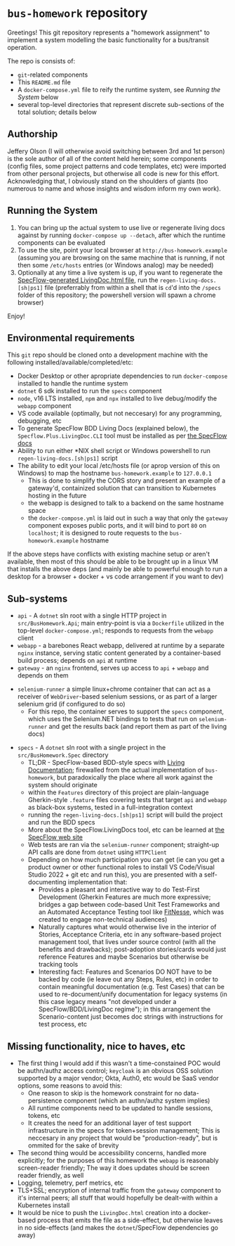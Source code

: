 # `bus-homework` repository

Greetings! This git repository represents a "homework assignment" to implement a system modelling the basic functionality for a bus/transit operation.

The repo is consists of:

* `git`-related components
* This `README.md` file
* A `docker-compose.yml` file to reify the runtime system, see _Running the System_ below
* several top-level directories that represent discrete sub-sections of the total solution; details below

## Authorship

Jeffery Olson (I will otherwise avoid switching between 3rd and 1st person) is the sole author of all of the content held herein; some components (config files, some project patterns and code templates, etc) were imported from other personal projects, but otherwise all code is new for this effort. Acknowledging that, I obviously stand on the shoulders of giants (too numerous to name and whose insights and wisdom inform my own work).

## Running the System

1. You can bring up the actual system to use live or regenerate living docs against by running `docker-compose up --detach`, after which the runtime components can be evaluated
2. To use the site, point your local browser at `http://bus-homework.example` (assuming you are browsing on the same machine that is running, if not then some `/etc/hosts` entries (or Windows analog) may be needed)
3. Optionally at any time a live system is up, if you want to regenerate the [SpecFlow-generated LivingDoc.html file](https://specflow.org/tools/living-doc/), run the `regen-living-docs.[sh|ps1]` file (preferrably from within a shell that is `cd`'d into the `/specs` folder of this repository; the powershell version will spawn a chrome browser)

Enjoy!

## Environmental requirements

This `git` repo should be cloned onto a development machine with the following installed/available/completed/etc:

* Docker Desktop or other apropriate dependencies to run `docker-compose` installed to handle the runtime system
* `dotnet` 6 sdk installed to run the `specs` component
* `node`, v16 LTS installed, `npm` and `npx` installed to live debug/modify the `webapp` component
* VS code available (optimally, but not neccesary) for any programming, debugging, etc
* To generate SpecFlow BDD Living Docs (explained below), the `Specflow.Plus.LivingDoc.CLI` tool must be installed as per [the SpecFlow docs](https://docs.specflow.org/projects/specflow-livingdoc/en/latest/LivingDocGenerator/Installing-the-command-line-tool.html)
* Ability to run either *NIX shell script or Windows powershell to run `regen-living-docs.[sh|ps1]` script
* The ability to edit your local /etc/hosts file (or aprop version of this on Windows) to map the hostname `bus-homework.example` to `127.0.0.1`
  - This is done to simplify the CORS story and present an example of a gateway'd, containized solution that can transition to Kubernetes hosting in the future
  - the webapp is designed to talk to a backend on the same hostname space
  - the `docker-compose.yml` is laid out in such a way that only the `gateway` component exposes public ports, and it will bind to port `80` on `localhost`; it is designed to route requests to the `bus-homework.example` hostname

If the above steps have conflicts with existing machine setup or aren't available, then most of this should be able to be brought up in a linux VM that installs the above deps (and mainly be able to powerful enough to run a desktop for a browser + docker + vs code arrangement if you want to dev)

## Sub-systems

* `api` - A `dotnet` sln root with a single HTTP project in `src/BusHomework.Api`; main entry-point is via a `Dockerfile` utilized in the top-level `docker-compose.yml`; responds to requests from the `webapp` client
* `webapp` - a barebones React webapp, delivered at runtime by a separate `nginx` instance, serving static content generated by a container-based build process; depends on `api` at runtime
* `gateway` - an `nginx` frontend, serves up access to `api` + `webapp` and depends on them
- `selenium-runner` a simple linux+chrome container that can act as a receiver of `WebDriver`-based selenium sessions, or as part of a larger selenium grid (if configured to do so)
  - For this repo, the container serves to support the `specs` component, which uses the Selenium.NET bindings to tests that run on `selenium-runner` and get the results back (and report them as part of the living docs)
* `specs` - A `dotnet` sln root with a single project in the `src/BusHomework.Spec` directory
  - TL;DR - SpecFlow-based BDD-style specs with [Living Documentation](https://specflow.org/tools/living-doc/); firewalled from the actual implementation of `bus-homework`, but paradoxically the place where all work against the system should originate
  - within the `Features` directory of this project are plain-language Gherkin-style `.feature` files covering tests that target `api` and `webapp` as black-box systems, tested in a full-integration context
  - running the `regen-living-docs.[sh|ps1]` script will build the project and run the BDD specs 
  - More about the SpecFlow.LivingDocs tool, etc can be learned at [the SpecFlow web site](https://specflow.org)
  - Web tests are ran via the `selenium-runner` component; straight-up API calls are done from `dotnet` using `HTTPClient`
  - Depending on how much participation you can get (ie can you get a product owner or other functional roles to install VS Code/Visual Studio 2022 + git etc and run this), you are presented with a self-documenting implementation that:
    - Provides a pleasant and interactive way to do Test-First Development (Gherkin Features are much more expressive; bridges a gap between code-based Unit Test Frameworks and an Automated Acceptance Testing tool like [FitNesse](http://fitnesse.org/FitNesse.UserGuide.AcceptanceTests), which was created to engage non-technical audiences)
    - Naturally captures what would otherwise live in the interior of Stories, Acceptance Criteria, etc in any software-based project management tool, that lives under source control (with all the benefits and drawbacks); post-adoption stories/cards would just reference Features and maybe Scenarios but otherwise be tracking tools
    - Interesting fact: Features and Scenarios DO NOT have to be backed by code (ie leave out any Steps, Rules, etc) in order to contain meaningful documentation (e.g. Test Cases) that can be used to re-document/unify documentation for legacy systems (in this case legacy means "not developed under a SpecFlow/BDD/LivingDoc regime"); in this arrangement the Scenario-content just becomes doc strings with instructions for test process, etc

## Missing functionality, nice to haves, etc

* The first thing I would add if this wasn't a time-constained POC would be authn/authz access control; `keycloak` is an obvious OSS solution supported by a major vendor; Okta, Auth0, etc would be SaaS vendor options, some reasons to avoid this:
  - One reason to skip is the homework constraint for no data-persistence component (which an authn/authz system implies)
  - All runtime components need to be updated to handle sessions, tokens, etc
  - It creates the need for an additional layer of test support infrastructure in the specs for token+session management; This is neccesary in any project that would be "production-ready", but is ommited for the sake of brevity
* The second thing would be accessibility concerns, handled more explicitly; for the purposes of this homework the `webapp` is reasonably screen-reader friendly; The way it does updates should be screen reader friendly, as well
* Logging, telemetry, perf metrics, etc
* TLS+SSL; encryption of internal traffic from the `gateway` component to it's internal peers; all stuff that would hopefully be dealt-with within a Kubernetes install
* It would be nice to push the `LivingDoc.html` creation into a docker-based process that emits the file as a side-effect, but otherwise leaves in no side-effects (and makes the `dotnet`/SpecFlow dependencies go away)